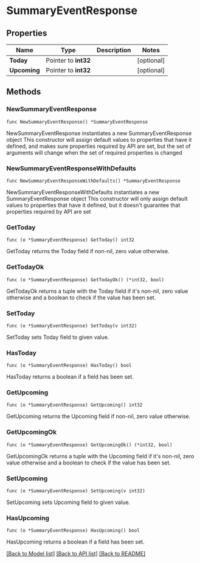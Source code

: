 # SummaryEventResponse

## Properties

Name | Type | Description | Notes
------------ | ------------- | ------------- | -------------
**Today** | Pointer to **int32** |  | [optional] 
**Upcoming** | Pointer to **int32** |  | [optional] 

## Methods

### NewSummaryEventResponse

`func NewSummaryEventResponse() *SummaryEventResponse`

NewSummaryEventResponse instantiates a new SummaryEventResponse object
This constructor will assign default values to properties that have it defined,
and makes sure properties required by API are set, but the set of arguments
will change when the set of required properties is changed

### NewSummaryEventResponseWithDefaults

`func NewSummaryEventResponseWithDefaults() *SummaryEventResponse`

NewSummaryEventResponseWithDefaults instantiates a new SummaryEventResponse object
This constructor will only assign default values to properties that have it defined,
but it doesn't guarantee that properties required by API are set

### GetToday

`func (o *SummaryEventResponse) GetToday() int32`

GetToday returns the Today field if non-nil, zero value otherwise.

### GetTodayOk

`func (o *SummaryEventResponse) GetTodayOk() (*int32, bool)`

GetTodayOk returns a tuple with the Today field if it's non-nil, zero value otherwise
and a boolean to check if the value has been set.

### SetToday

`func (o *SummaryEventResponse) SetToday(v int32)`

SetToday sets Today field to given value.

### HasToday

`func (o *SummaryEventResponse) HasToday() bool`

HasToday returns a boolean if a field has been set.

### GetUpcoming

`func (o *SummaryEventResponse) GetUpcoming() int32`

GetUpcoming returns the Upcoming field if non-nil, zero value otherwise.

### GetUpcomingOk

`func (o *SummaryEventResponse) GetUpcomingOk() (*int32, bool)`

GetUpcomingOk returns a tuple with the Upcoming field if it's non-nil, zero value otherwise
and a boolean to check if the value has been set.

### SetUpcoming

`func (o *SummaryEventResponse) SetUpcoming(v int32)`

SetUpcoming sets Upcoming field to given value.

### HasUpcoming

`func (o *SummaryEventResponse) HasUpcoming() bool`

HasUpcoming returns a boolean if a field has been set.


[[Back to Model list]](../README.md#documentation-for-models) [[Back to API list]](../README.md#documentation-for-api-endpoints) [[Back to README]](../README.md)


